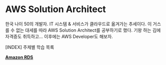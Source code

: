 # AWS Solution Architect

한국 나이 50의 개발자. 
IT 시스템 & 서비스가 클라우드로 옮겨가는 추세이다.
이 거스를 수 없는 대세를 따라 AWS Solution Architect를 공부하기로 했다.
기왕 하는 김에 자격증도 취득하고...
이후에는 AWS Developer도 해보자.


[INDEX] 주제별 학습 목록





[**Amazon RDS**](https://github.com/JinKeonsu/AWS_SA/blob/main/Database/RDS.md)  


